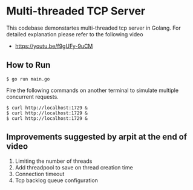 Multi-threaded TCP Server
===

This codebase demonstartes multi-threaded tcp server in Golang.
For detailed explanation please refer to the following video

- https://youtu.be/f9gUFy-9uCM

## How to Run

```
$ go run main.go
```

Fire the following commands on another terminal to simulate
multiple concurrent requests.

```
$ curl http://localhost:1729 &
$ curl http://localhost:1729 &
$ curl http://localhost:1729 &
```

## Improvements suggested by arpit at the end of video

1. Limiting the number of threads
2. Add threadpool to save on thread creation time
3. Connection timeout
4. Tcp backlog queue configuration
